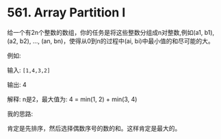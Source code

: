 # 561. Array Partition I

给一个有2n个整数的数组，你的任务是将这些整数分组成n对整数,例如(a1, b1), (a2, b2), ..., (an, bn)，使得从0到n的过程中(ai, bi)中最小值的和尽可能的大。

例如:

输入: `[1,4,3,2]`

输出: 4

解释: n是2，最大值为: 4 = min(1, 2) + min(3, 4)


我的思路:

肯定是先排序，然后选择偶数序号的数的和。这样肯定是最大的。



